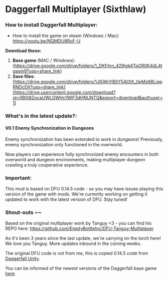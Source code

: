 # Daggerfall Multiplayer (Sixthlaw)

### How to install Daggerfall Multiplayer:
- How to install the game on steam (Windows / Mac): https://youtu.be/NQMDU8RoF-U

**Download these:**
1. **Base game** (MAC / Windows): (https://drive.google.com/drive/folders/1_DKfrtrn_429lgk4TpOR0K4dL4tqasm9?usp=share_link)
2. **Save files**: [https://drive.google.com/drive/folders/1Jl5WnYBSY5AOtX_0pMz68LiqpRNDcDit?usp=share_link](https://drive.usercontent.google.com/download?id=0B0i8ZocaUWLGWHc1WlF3dHNUNTQ&export=download&authuser=1)

### What's in the latest update?:
#### V0.1 Enemy Synchronization in Dungeons
Enemy synchronization has been extended to work in dungeons! Previously, enemy synchronization only functioned in the overworld. 

Now players can experience fully synchronized enemy encounters in both overworld and dungeon environments, making multiplayer dungeon crawling a truly cooperative experience.

### Important: 
This mod is based on DFU 0.14.5 code - so you may have issues playing this version of the game with mods. We're currently working on getting it updated to work with the latest version of DFU. Stay tuned!

### Shout-outs ~~

Based on the original multiplayer work by Tanguy <3 - you can find his REPO here: https://github.com/EmptyBottleInc/DFU-Tanguy-Multiplayer

As it's been 3 years since the last update, we're carrying on the torch here! We love you Tanguy. More updates inbound in the coming weeks. 

The original DFU code is not from me, this is copied 0.14.5 code from [Daggerfall Unity](https://github.com/Interkarma/daggerfall-unity).

You can be informed of the newest versions of the Daggerfall base game [here](https://www.dfworkshop.net/).

